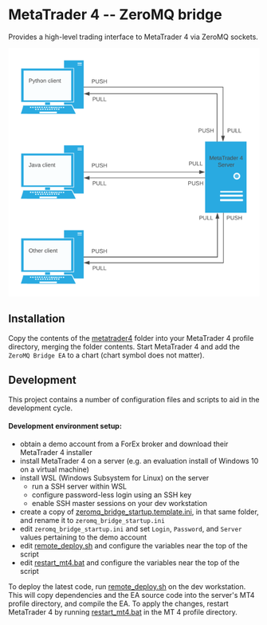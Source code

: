 # MetaTrader 4 -- ZeroMQ bridge
Provides a high-level trading interface to MetaTrader 4 via ZeroMQ sockets.

![Diagram 1](diagram_1.png)

## Installation
Copy the contents of the [metatrader4](metatrader4) folder into your MetaTrader 4 profile directory, merging the 
folder contents.
Start MetaTrader 4 and add the `ZeroMQ Bridge EA` to a chart (chart symbol does not matter).

## Development
This project contains a number of configuration files and scripts to aid in the development cycle. 

#### Development environment setup:
 - obtain a demo account from a ForEx broker and download their MetaTrader 4 installer
 - install MetaTrader 4 on a server (e.g. an evaluation install of Windows 10 on a virtual machine)
 - install WSL (Windows Subsystem for Linux) on the server 
   - run a SSH server within WSL
   - configure password-less login using an SSH key
   - enable SSH master sessions on your dev workstation 
 - create a copy of [zeromq_bridge_startup.template.ini](metatrader4/config/zeromq_bridge_startup.template.ini), in that same folder, and rename it to `zeromq_bridge_startup.ini`
 - edit `zeromq_bridge_startup.ini` and set `Login`, `Password`, and `Server` values pertaining to the demo account
 - edit [remote_deploy.sh](remote_deploy.sh) and configure the variables near the top of the script
 - edit [restart_mt4.bat](metatrader4/restart_mt4.bat) and configure the variables near the top of the script

To deploy the latest code, run [remote_deploy.sh](remote_deploy.sh) on the dev workstation.
This will copy dependencies and the EA source code into the server's MT4 profile directory, and compile the EA.
To apply the changes, restart MetaTrader 4 by running [restart_mt4.bat](metatrader4/restart_mt4.bat) in the MT 4 profile directory.
